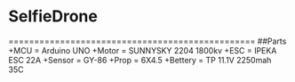 # SelfieDrone
================================================
##Parts
+MCU = Arduino UNO
+Motor = SUNNYSKY 2204 1800kv
+ESC = IPEKA ESC 22A
+Sensor = GY-86
+Prop = 6X4.5
+Bettery = TP 11.1V 2250mah 35C
